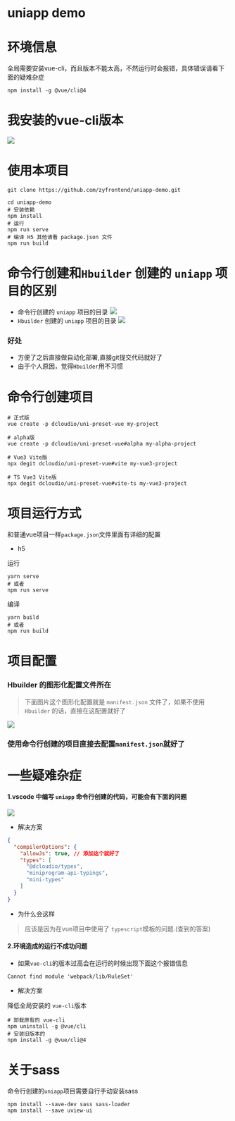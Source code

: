 # uniapp demo

# 环境信息

全局需要安装vue-cli，而且版本不能太高，不然运行时会报错，具体错误请看下面的疑难杂症

```shell
npm install -g @vue/cli@4
```
# 我安装的vue-cli版本

![](http://image.zyfullstack.top/20220403111758.png)

# 使用本项目
```shell
git clone https://github.com/zyfrontend/uniapp-demo.git

cd uniapp-demo
# 安装依赖
npm install
# 运行
npm run serve
# 编译 H5 其他请看 package.json 文件
npm run build
```

# 命令行创建和`Hbuilder` 创建的 `uniapp` 项目的区别
- 命令行创建的 `uniapp` 项目的目录
![](http://image.zyfullstack.top/20220403113627.png)
- `Hbuilder` 创建的 `uniapp` 项目的目录
![](http://image.zyfullstack.top/20220403113753.png)

### 好处
- 方便了之后直接做自动化部署,直接git提交代码就好了
- 由于个人原因，觉得`Hbuilder`用不习惯


# 命令行创建项目

```shell
# 正式版
vue create -p dcloudio/uni-preset-vue my-project

# alpha版
vue create -p dcloudio/uni-preset-vue#alpha my-alpha-project

# Vue3 Vite版
npx degit dcloudio/uni-preset-vue#vite my-vue3-project

# TS Vue3 Vite版
npx degit dcloudio/uni-preset-vue#vite-ts my-vue3-project
```
# 项目运行方式

和普通vue项目一样`package.json`文件里面有详细的配置

- h5

运行
```shell
yarn serve 
# 或者
npm run serve
```
编译
```shell
yarn build 
# 或者
npm run build
```

# 项目配置

### Hbuilder 的图形化配置文件所在
> 下面图片这个图形化配置就是 `manifest.json` 文件了，如果不使用 `Hbuilder` 的话，直接在这配置就好了

![](http://image.zyfullstack.top/20220403113332.png)

### 使用命令行创建的项目直接去配置`manifest.json`就好了

# 一些疑难杂症

#### 1.vscode 中编写 `uniapp` 命令行创建的代码，可能会有下面的问题

![](http://image.zyfullstack.top/20220403112436.png)

- 解决方案

```json
{
  "compilerOptions": {
    "allowJs": true, // 添加这个就好了
    "types": [
      "@dcloudio/types",
      "miniprogram-api-typings",
      "mini-types"
    ]
  }
}
```

- 为什么会这样

> 应该是因为在vue项目中使用了 `typescript`模板的问题.(查到的答案)



#### 2.环境造成的运行不成功问题

- 如果`vue-cli`的版本过高会在运行的时候出现下面这个报错信息

```shell
Cannot find module 'webpack/lib/RuleSet'
```

- 解决方案

降低全局安装的 `vue-cli`版本

```shell
# 卸载原有的 vue-cli
npm uninstall -g @vue/cli
# 安装旧版本的
npm install -g @vue/cli@4
```



# 关于sass

命令行创建的`uniapp`项目需要自行手动安装sass

```shell
npm install --save-dev sass sass-loader
npm install --save uview-ui
```

